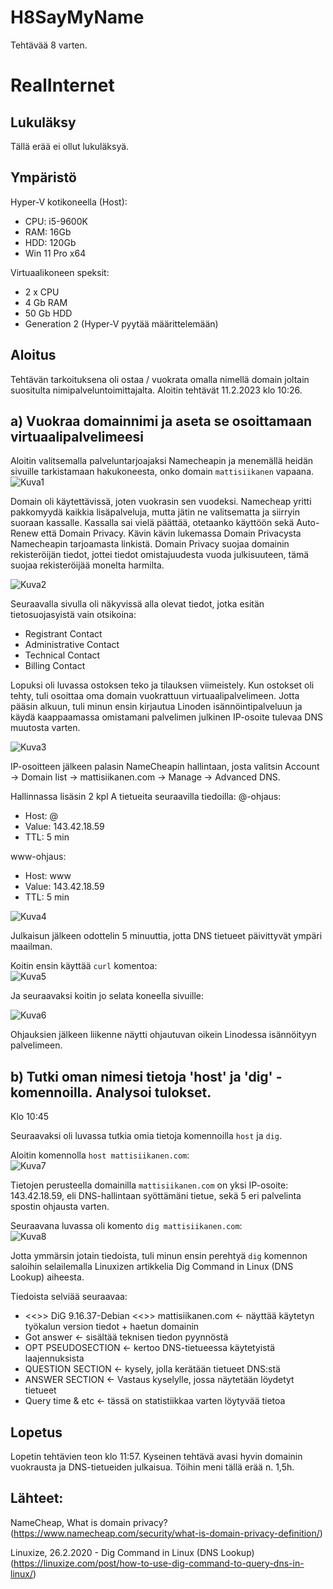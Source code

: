 # H8SayMyName
Tehtävää 8 varten.



# RealInternet

## Lukuläksy
Tällä erää ei ollut lukuläksyä.


## Ympäristö

Hyper-V kotikoneella (Host):

- CPU: i5-9600K
- RAM: 16Gb
- HDD: 120Gb
- Win 11 Pro x64

Virtuaalikoneen speksit:

- 2 x CPU
- 4 Gb RAM
- 50 Gb HDD
- Generation 2 (Hyper-V pyytää määrittelemään)

## Aloitus 
Tehtävän tarkoituksena oli ostaa / vuokrata omalla nimellä domain joltain suositulta nimipalveluntoimittajalta.
Aloitin tehtävät 11.2.2023 klo 10:26.


## a) Vuokraa domainnimi ja aseta se osoittamaan virtuaalipalvelimeesi
Aloitin valitsemalla palveluntarjoajaksi Namecheapin ja menemällä heidän sivuille tarkistamaan hakukoneesta, onko domain ```mattisiikanen``` vapaana.</br>
![Kuva1](https://user-images.githubusercontent.com/122887740/218248399-061dd81c-378f-4d8f-8f32-d4a3e07d62e0.png)</br>


Domain oli käytettävissä, joten vuokrasin sen vuodeksi. Namecheap yritti pakkomyydä kaikkia lisäpalveluja, mutta jätin ne valitsematta ja siirryin suoraan kassalle.
Kassalla sai vielä päättää, otetaanko käyttöön sekä Auto-Renew että Domain Privacy. Kävin kävin lukemassa Domain Privacysta Namecheapin tarjoamasta linkistä. Domain Privacy suojaa domainin rekisteröijän tiedot, jottei tiedot omistajuudesta vuoda julkisuuteen, tämä suojaa rekisteröijää monelta harmilta. </br>


![Kuva2](https://user-images.githubusercontent.com/122887740/218248670-c7379530-a997-4b38-bca9-12f522f0959e.png) </br>

Seuraavalla sivulla oli näkyvissä alla olevat tiedot, jotka esitän tietosuojasyistä vain otsikoina:
- Registrant Contact
- Administrative Contact
- Technical Contact
- Billing Contact


Lopuksi oli luvassa ostoksen teko ja tilauksen viimeistely. Kun ostokset oli tehty, tuli osoittaa oma domain vuokrattuun virtuaalipalvelimeen.
Jotta pääsin alkuun, tuli minun ensin kirjautua Linoden isännöintipalveluun ja käydä kaappaamassa omistamani palvelimen julkinen IP-osoite tulevaa DNS muutosta varten.


![Kuva3](https://user-images.githubusercontent.com/122887740/218252520-fd0d0eb0-5150-422b-83ca-16cfb8097a9f.png) </br>

IP-osoitteen jälkeen palasin NameCheapin hallintaan, josta valitsin Account -> Domain list -> mattisiikanen.com -> Manage -> Advanced DNS.


Hallinnassa lisäsin 2 kpl A tietueita seuraavilla tiedoilla:
@-ohjaus:


- Host: @              
- Value: 143.42.18.59   
- TTL: 5 min           


www-ohjaus:


- Host: www
- Value: 143.42.18.59
- TTL: 5 min



![Kuva4](https://user-images.githubusercontent.com/122887740/218253195-4722ce6a-947a-463b-9886-9c5b837614ac.png)


Julkaisun jälkeen odottelin 5 minuuttia, jotta DNS tietueet päivittyvät ympäri maailman.

Koitin ensin käyttää ```curl``` komentoa: </br>
![Kuva5](https://user-images.githubusercontent.com/122887740/218253241-4d13ec9f-a6f5-4deb-9e3c-24f9d6ece780.png)


Ja seuraavaksi koitin jo selata koneella sivuille: </br>

![Kuva6](https://user-images.githubusercontent.com/122887740/218253249-ef4295e4-8e05-4905-82b9-34983f4feed8.png)


Ohjauksien jälkeen liikenne näytti ohjautuvan oikein Linodessa isännöityyn palvelimeen.


## b) Tutki oman nimesi tietoja 'host' ja 'dig' -komennoilla. Analysoi tulokset.
Klo 10:45


Seuraavaksi oli luvassa tutkia omia tietoja komennoilla ```host``` ja ```dig```.

Aloitin komennolla ```host mattisiikanen.com```: </br>
![Kuva7](https://user-images.githubusercontent.com/122887740/218253589-b21bc148-4691-4159-b93a-c8be9749275b.png)</br>


Tietojen perusteella domainilla ```mattisiikanen.com``` on yksi IP-osoite: 143.42.18.59, eli DNS-hallintaan syöttämäni tietue, sekä 5 eri palvelinta spostin ohjausta varten.


Seuraavana luvassa oli komento ```dig mattisiikanen.com```: </br>
![Kuva8](https://user-images.githubusercontent.com/122887740/218253695-a46bd5d1-b253-48dc-8451-1d7ab1585f7c.png)</br>

Jotta ymmärsin jotain tiedoista, tuli minun ensin perehtyä ```dig``` komennon saloihin selailemalla Linuxizen artikkelia Dig Command in Linux (DNS Lookup) aiheesta.

Tiedoista selviää seuraavaa: </br>
- <<>> DiG 9.16.37-Debian <<>> mattisiikanen.com <- näyttää käytetyn työkalun version tiedot + haetun domainin
- Got answer <- sisältää teknisen tiedon pyynnöstä 
- OPT PSEUDOSECTION <- kertoo DNS-tietueessa käytetyistä laajennuksista
- QUESTION SECTION <- kysely, jolla kerätään tietueet DNS:stä
- ANSWER SECTION <- Vastaus kyselylle, jossa näytetään löydetyt tietueet
- Query time & etc <- tässä on statistiikkaa varten löytyvää tietoa



## Lopetus
Lopetin tehtävien teon klo 11:57. Kyseinen tehtävä avasi hyvin domainin vuokrausta ja DNS-tietueiden julkaisua. Töihin meni tällä erää n. 1,5h.

## Lähteet:
NameCheap, What is domain privacy? (https://www.namecheap.com/security/what-is-domain-privacy-definition/)


Linuxize, 26.2.2020 - Dig Command in Linux (DNS Lookup) (https://linuxize.com/post/how-to-use-dig-command-to-query-dns-in-linux/)
